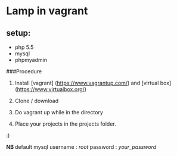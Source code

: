 # Lamp in  vagrant

## setup:
* php 5.5
* mysql
* phpmyadmin



###Procedure


1. Install [vagrant] (https://www.vagrantup.com/)  and [virtual box] (https://www.virtualbox.org/)

2. Clone / download

3. Do vagrant up while in the directory

4. Place your projects in the projects folder. 

:)


<b> NB </b>default mysql username : *root*       password : *your_password*



